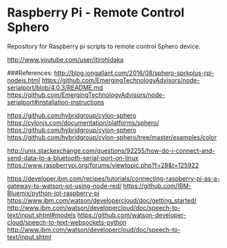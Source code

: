 # Raspberry Pi - Remote Control Sphero
Repository for Raspberry pi scripts to remote control Sphero device.

http://www.youtube.com/user/itirohidaka



###References:
http://blog.jongallant.com/2016/08/sphero-sprkplus-rpi-nodejs.html
https://github.com/EmergingTechnologyAdvisors/node-serialport/blob/4.0.3/README.md
https://github.com/EmergingTechnologyAdvisors/node-serialport#installation-instructions

https://github.com/hybridgroup/cylon-sphero
https://cylonjs.com/documentation/platforms/sphero/
https://github.com/hybridgroup/cylon-sphero
https://github.com/hybridgroup/cylon-sphero/tree/master/examples/color

http://unix.stackexchange.com/questions/92255/how-do-i-connect-and-send-data-to-a-bluetooth-serial-port-on-linux
https://www.raspberrypi.org/forums/viewtopic.php?f=28&t=125922

https://developer.ibm.com/recipes/tutorials/connecting-raspberry-pi-as-a-gateway-to-watson-iot-using-node-red/
https://github.com/IBM-Bluemix/python-iot-raspberry-pi
https://www.ibm.com/watson/developercloud/doc/getting_started/
http://www.ibm.com/watson/developercloud/doc/speech-to-text/input.shtml#models
https://github.com/watson-developer-cloud/speech-to-text-websockets-python
http://www.ibm.com/watson/developercloud/doc/speech-to-text/input.shtml

